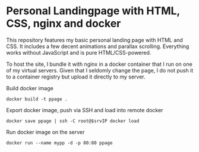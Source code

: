 # Personal Landingpage with HTML, CSS, nginx and docker

This repository features my basic personal landing page with HTML and CSS. It includes a few decent animations and parallax scrolling. Everything works without JavaScript and is pure HTML/CSS-powered.

To host the site, I bundle it with nginx in a docker container that I run on one of my virtual servers. Given that I seldomly change the page, I do not push it to a container registry but upload it directly to my server.



Build docker image
```
docker build -t ppage .
```


Export docker image, push via SSH and load into remote docker
```
docker save ppage | ssh -C root@$srvIP docker load
```


Run docker image on the server
```
docker run --name mypp -d -p 80:80 ppage
```
